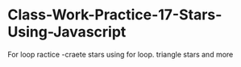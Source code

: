 # Class-Work-Practice-17-Stars-Using-Javascript
For loop ractice -craete stars using for loop.
triangle stars and more

